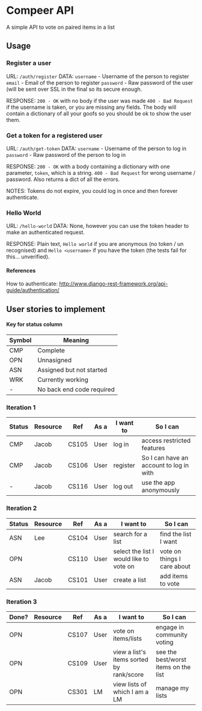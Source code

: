 # Compeer API

A simple API to vote on paired items in a list

## Usage

### Register a user

URL: `/auth/register`
DATA:
`username` - Username of the person to register
`email` - Email of the person to register
`password` - Raw password of the user (will be sent over SSL in the final so its
secure enough.

RESPONSE:
`200 - OK` with no body if the user was made
`400 - Bad Request` if the username is taken, or you are missing any fields.
The body will contain a dictionary of all your goofs so you should be ok to show
the user them.

### Get a token for a registered user

URL: `/auth/get-token`
DATA:
`username` - Username of the person to log in
`password` - Raw password of the person to log in

RESPONSE:
`200 - OK` with a body containing a dictionary with one parameter, `token`, which
is a string.
`400 - Bad Request` for wrong username / password. Also returns a dict of all the
errors.

NOTES:
Tokens do not expire, you could log in once and then forever authenticate.

### Hello World

URL: `/hello-world`
DATA: 
None, however you can use the token header to make an authenticated request.

RESPONSE:
Plain text, `Hello world` if you are anonymous (no token / un recognised) and 
`Hello <username>` if you have the token (the tests fail for this... unverified).

#### References
How to authenticate: http://www.django-rest-framework.org/api-guide/authentication/

## User stories to implement

#### Key for status column
Symbol	| Meaning
------- | -------
CMP		| Complete
OPN		| Unnasigned
ASN		| Assigned but not started
WRK		| Currently working
-		| No back end code required

### Iteration 1
Status	| Resource	| Ref     | As a  | I want to         | So I can
------- | ---------	| ------- | ----- | ----------------- | ---------------------------------
CMP		| Jacob		| CS105   | User  | log in            | access restricted features
CMP		| Jacob		| CS106   | User  | register          | So I can have an account to log in with
-		| Jacob		| CS116   | User  | log out           | use the app anonymously

### Iteration 2
Status	| Resource	| Ref     | As a  | I want to         | So I can
------- | ---------	| ------- | ----- | ----------------- | ---------------------------------
ASN		| Lee		| CS104   | User  | search for a list | find the list I want
OPN		| 			| CS110   | User  | select the list I would like to vote on | vote on things I care about
ASN		| Jacob		| CS101   | User  | create a list     | add items to vote

### Iteration 3
Done?	| Resource	| Ref     | As a  | I want to         | So I can
------- | ---------	| ------- | ----- | ----------------- | ---------------------------------
OPN		| 			| CS107   | User  | vote on items/lists | engage in community voting
OPN		| 			| CS109   | User  | view a list's items sorted by rank/score | see the best/worst items on the list
OPN		| 			| CS301   | LM    | view lists of which I am a LM | manage my lists
